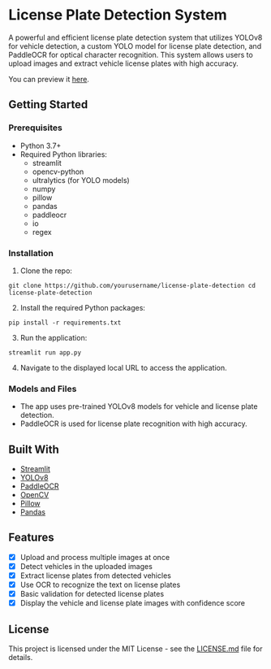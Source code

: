 # License Plate Detection System

A powerful and efficient license plate detection system that utilizes YOLOv8 for vehicle detection, a custom YOLO model for license plate detection, and PaddleOCR for optical character recognition. This system allows users to upload images and extract vehicle license plates with high accuracy.

You can preview it [here](https://licenseplatedetector.streamlit.app).

## Getting Started
### Prerequisites
- Python 3.7+
- Required Python libraries:
  - streamlit
  - opencv-python
  - ultralytics (for YOLO models)
  - numpy
  - pillow
  - pandas
  - paddleocr
  - io
  - regex

### Installation
1. Clone the repo:
```
git clone https://github.com/yourusername/license-plate-detection cd license-plate-detection
```

2. Install the required Python packages:
```
pip install -r requirements.txt
```

3. Run the application:
```
streamlit run app.py
```

4. Navigate to the displayed local URL to access the application.

### Models and Files
- The app uses pre-trained YOLOv8 models for vehicle and license plate detection.
- PaddleOCR is used for license plate recognition with high accuracy.

## Built With
* [Streamlit](https://streamlit.io)
* [YOLOv8](https://yolov8.com)
* [PaddleOCR](https://github.com/PaddlePaddle/PaddleOCR)
* [OpenCV](https://opencv.org/)
* [Pillow](https://pypi.org/project/pillow/)
* [Pandas](https://pandas.pydata.org/)

## Features
- [x] Upload and process multiple images at once
- [x] Detect vehicles in the uploaded images
- [x] Extract license plates from detected vehicles
- [x] Use OCR to recognize the text on license plates
- [x] Basic validation for detected license plates
- [x] Display the vehicle and license plate images with confidence score

## License

This project is licensed under the MIT License - see the [LICENSE.md](LICENSE.md) file for details.

